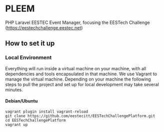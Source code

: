 # PLEEM
PHP Laravel EESTEC Event Manager, focusing the EESTech Challenge (https://eestechchallenge.eestec.net)

## How to set it up

### Local Environment
Everything will run inside a virtual machine on your machine, with all dependencies and tools encapsulated in that machine. We use Vagrant to manage the virtual machine. Depending on your machine the following steps to pull the project and set up for local development may take several minutes.

#### Debian/Ubuntu
```sudo apt-get install git virtualbox vagrant
vagrant plugin install vagrant-reload
git clone https://github.com/eestecitt/EESTechChallengePlatform.git
cd EESTechChallengePlatform
vagrant up

